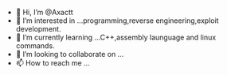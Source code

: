 - 👋 Hi, I’m @Axactt
- 👀 I’m interested in ...programming,reverse engineering,exploit development.
- 🌱 I’m currently learning ...C++,assembly launguage and linux commands.
- 💞️ I’m looking to collaborate on ...
- 📫 How to reach me ...

<!---
Axactt/Axactt is a ✨ special ✨ repository because its `README.md` (this file) appears on your GitHub profile.
You can click the Preview link to take a look at your changes.
--->
